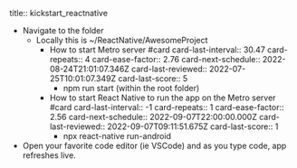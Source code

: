 title:: kickstart_reactnative

- Navigate to the folder
	- Locally this is ~/ReactNative/AwesomeProject
		- How to start Metro server #card
		  card-last-interval:: 30.47
		  card-repeats:: 4
		  card-ease-factor:: 2.76
		  card-next-schedule:: 2022-08-24T21:01:07.346Z
		  card-last-reviewed:: 2022-07-25T10:01:07.349Z
		  card-last-score:: 5
			- npm run start (within the root folder)
		- How to start React Native to run the app on the Metro server #card
		  card-last-interval:: -1
		  card-repeats:: 1
		  card-ease-factor:: 2.56
		  card-next-schedule:: 2022-09-07T22:00:00.000Z
		  card-last-reviewed:: 2022-09-07T09:11:51.675Z
		  card-last-score:: 1
			- npx react-native run-android
- Open your favorite code editor (ie VSCode) and as you type code, app refreshes live.